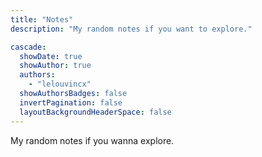 ```yaml
---
title: "Notes"
description: "My random notes if you want to explore."

cascade:
  showDate: true
  showAuthor: true
  authors:
    - "lelouvincx"
  showAuthorsBadges: false
  invertPagination: false
  layoutBackgroundHeaderSpace: false
---
```


My random notes if you wanna explore.
